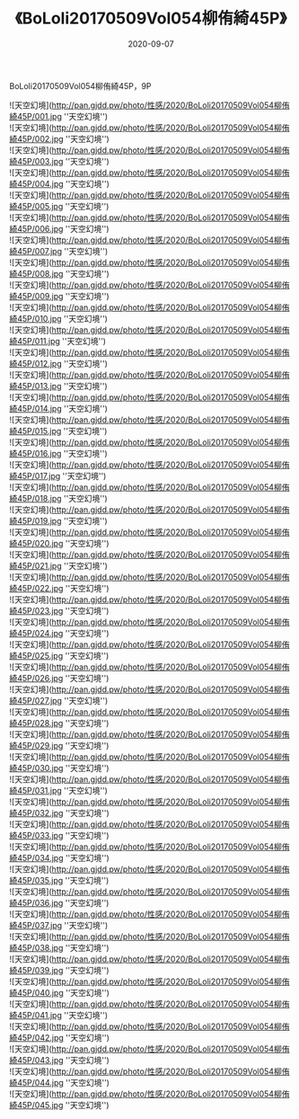 ﻿---
layout: post
title:  《BoLoli20170509Vol054柳侑綺45P》
date:   2020-09-07
img: http://pan.gjdd.pw/photo/性感/2020/BoLoli20170509Vol054柳侑綺45P/000.jpg
categories: [美女, 性感, 泳衣]
---

BoLoli20170509Vol054柳侑綺45P，9P



![天空幻境](http://pan.gjdd.pw/photo/性感/2020/BoLoli20170509Vol054柳侑綺45P/001.jpg ''天空幻境'') <br>
![天空幻境](http://pan.gjdd.pw/photo/性感/2020/BoLoli20170509Vol054柳侑綺45P/002.jpg ''天空幻境'') <br>
![天空幻境](http://pan.gjdd.pw/photo/性感/2020/BoLoli20170509Vol054柳侑綺45P/003.jpg ''天空幻境'') <br>
![天空幻境](http://pan.gjdd.pw/photo/性感/2020/BoLoli20170509Vol054柳侑綺45P/004.jpg ''天空幻境'') <br>
![天空幻境](http://pan.gjdd.pw/photo/性感/2020/BoLoli20170509Vol054柳侑綺45P/005.jpg ''天空幻境'') <br>
![天空幻境](http://pan.gjdd.pw/photo/性感/2020/BoLoli20170509Vol054柳侑綺45P/006.jpg ''天空幻境'') <br>
![天空幻境](http://pan.gjdd.pw/photo/性感/2020/BoLoli20170509Vol054柳侑綺45P/007.jpg ''天空幻境'') <br>
![天空幻境](http://pan.gjdd.pw/photo/性感/2020/BoLoli20170509Vol054柳侑綺45P/008.jpg ''天空幻境'') <br>
![天空幻境](http://pan.gjdd.pw/photo/性感/2020/BoLoli20170509Vol054柳侑綺45P/009.jpg ''天空幻境'') <br>
![天空幻境](http://pan.gjdd.pw/photo/性感/2020/BoLoli20170509Vol054柳侑綺45P/010.jpg ''天空幻境'') <br>
![天空幻境](http://pan.gjdd.pw/photo/性感/2020/BoLoli20170509Vol054柳侑綺45P/011.jpg ''天空幻境'') <br>
![天空幻境](http://pan.gjdd.pw/photo/性感/2020/BoLoli20170509Vol054柳侑綺45P/012.jpg ''天空幻境'') <br>
![天空幻境](http://pan.gjdd.pw/photo/性感/2020/BoLoli20170509Vol054柳侑綺45P/013.jpg ''天空幻境'') <br>
![天空幻境](http://pan.gjdd.pw/photo/性感/2020/BoLoli20170509Vol054柳侑綺45P/014.jpg ''天空幻境'') <br>
![天空幻境](http://pan.gjdd.pw/photo/性感/2020/BoLoli20170509Vol054柳侑綺45P/015.jpg ''天空幻境'') <br>
![天空幻境](http://pan.gjdd.pw/photo/性感/2020/BoLoli20170509Vol054柳侑綺45P/016.jpg ''天空幻境'') <br>
![天空幻境](http://pan.gjdd.pw/photo/性感/2020/BoLoli20170509Vol054柳侑綺45P/017.jpg ''天空幻境'') <br>
![天空幻境](http://pan.gjdd.pw/photo/性感/2020/BoLoli20170509Vol054柳侑綺45P/018.jpg ''天空幻境'') <br>
![天空幻境](http://pan.gjdd.pw/photo/性感/2020/BoLoli20170509Vol054柳侑綺45P/019.jpg ''天空幻境'') <br>
![天空幻境](http://pan.gjdd.pw/photo/性感/2020/BoLoli20170509Vol054柳侑綺45P/020.jpg ''天空幻境'') <br>
![天空幻境](http://pan.gjdd.pw/photo/性感/2020/BoLoli20170509Vol054柳侑綺45P/021.jpg ''天空幻境'') <br>
![天空幻境](http://pan.gjdd.pw/photo/性感/2020/BoLoli20170509Vol054柳侑綺45P/022.jpg ''天空幻境'') <br>
![天空幻境](http://pan.gjdd.pw/photo/性感/2020/BoLoli20170509Vol054柳侑綺45P/023.jpg ''天空幻境'') <br>
![天空幻境](http://pan.gjdd.pw/photo/性感/2020/BoLoli20170509Vol054柳侑綺45P/024.jpg ''天空幻境'') <br>
![天空幻境](http://pan.gjdd.pw/photo/性感/2020/BoLoli20170509Vol054柳侑綺45P/025.jpg ''天空幻境'') <br>
![天空幻境](http://pan.gjdd.pw/photo/性感/2020/BoLoli20170509Vol054柳侑綺45P/026.jpg ''天空幻境'') <br>
![天空幻境](http://pan.gjdd.pw/photo/性感/2020/BoLoli20170509Vol054柳侑綺45P/027.jpg ''天空幻境'') <br>
![天空幻境](http://pan.gjdd.pw/photo/性感/2020/BoLoli20170509Vol054柳侑綺45P/028.jpg ''天空幻境'') <br>
![天空幻境](http://pan.gjdd.pw/photo/性感/2020/BoLoli20170509Vol054柳侑綺45P/029.jpg ''天空幻境'') <br>
![天空幻境](http://pan.gjdd.pw/photo/性感/2020/BoLoli20170509Vol054柳侑綺45P/030.jpg ''天空幻境'') <br>
![天空幻境](http://pan.gjdd.pw/photo/性感/2020/BoLoli20170509Vol054柳侑綺45P/031.jpg ''天空幻境'') <br>
![天空幻境](http://pan.gjdd.pw/photo/性感/2020/BoLoli20170509Vol054柳侑綺45P/032.jpg ''天空幻境'') <br>
![天空幻境](http://pan.gjdd.pw/photo/性感/2020/BoLoli20170509Vol054柳侑綺45P/033.jpg ''天空幻境'') <br>
![天空幻境](http://pan.gjdd.pw/photo/性感/2020/BoLoli20170509Vol054柳侑綺45P/034.jpg ''天空幻境'') <br>
![天空幻境](http://pan.gjdd.pw/photo/性感/2020/BoLoli20170509Vol054柳侑綺45P/035.jpg ''天空幻境'') <br>
![天空幻境](http://pan.gjdd.pw/photo/性感/2020/BoLoli20170509Vol054柳侑綺45P/036.jpg ''天空幻境'') <br>
![天空幻境](http://pan.gjdd.pw/photo/性感/2020/BoLoli20170509Vol054柳侑綺45P/037.jpg ''天空幻境'') <br>
![天空幻境](http://pan.gjdd.pw/photo/性感/2020/BoLoli20170509Vol054柳侑綺45P/038.jpg ''天空幻境'') <br>
![天空幻境](http://pan.gjdd.pw/photo/性感/2020/BoLoli20170509Vol054柳侑綺45P/039.jpg ''天空幻境'') <br>
![天空幻境](http://pan.gjdd.pw/photo/性感/2020/BoLoli20170509Vol054柳侑綺45P/040.jpg ''天空幻境'') <br>
![天空幻境](http://pan.gjdd.pw/photo/性感/2020/BoLoli20170509Vol054柳侑綺45P/041.jpg ''天空幻境'') <br>
![天空幻境](http://pan.gjdd.pw/photo/性感/2020/BoLoli20170509Vol054柳侑綺45P/042.jpg ''天空幻境'') <br>
![天空幻境](http://pan.gjdd.pw/photo/性感/2020/BoLoli20170509Vol054柳侑綺45P/043.jpg ''天空幻境'') <br>
![天空幻境](http://pan.gjdd.pw/photo/性感/2020/BoLoli20170509Vol054柳侑綺45P/044.jpg ''天空幻境'') <br>
![天空幻境](http://pan.gjdd.pw/photo/性感/2020/BoLoli20170509Vol054柳侑綺45P/045.jpg ''天空幻境'') <br>